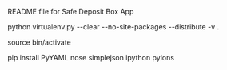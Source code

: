 README file for Safe Deposit Box App

python virtualenv.py --clear --no-site-packages --distribute -v .

source bin/activate

pip install PyYAML nose simplejson ipython pylons

